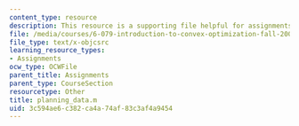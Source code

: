 ```yaml
---
content_type: resource
description: This resource is a supporting file helpful for assignments.
file: /media/courses/6-079-introduction-to-convex-optimization-fall-2009/3c594ae6c382ca4a74af83c3af4a9454_planning_data.m
file_type: text/x-objcsrc
learning_resource_types:
- Assignments
ocw_type: OCWFile
parent_title: Assignments
parent_type: CourseSection
resourcetype: Other
title: planning_data.m
uid: 3c594ae6-c382-ca4a-74af-83c3af4a9454
---
```

